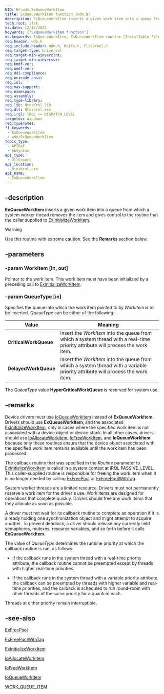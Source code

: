 ```yaml
---
UID: NF:wdm.ExQueueWorkItem
title: ExQueueWorkItem function (wdm.h)
description: ExQueueWorkItem inserts a given work item into a queue from which a system worker thread removes the item and gives control to the routine that the caller supplied to ExInitializeWorkItem.
tech.root: ifsk
ms.date: 12/12/2022
keywords: ["ExQueueWorkItem function"]
ms.keywords: ExQueueWorkItem, ExQueueWorkItem routine [Installable File System Drivers], exref_67f4ac82-4b9b-4545-8641-2d1f8b0eb9ab.xml, ifsk.exqueueworkitem, wdm/ExQueueWorkItem
req.header: wdm.h
req.include-header: Wdm.h, Ntifs.h, Fltkernel.h
req.target-type: Universal
req.target-min-winverclnt: 
req.target-min-winversvr: 
req.kmdf-ver: 
req.umdf-ver: 
req.ddi-compliance: 
req.unicode-ansi: 
req.idl: 
req.max-support: 
req.namespace: 
req.assembly: 
req.type-library: 
req.lib: NtosKrnl.lib
req.dll: NtosKrnl.exe
req.irql: IRQL <= DISPATCH_LEVEL
targetos: Windows
req.typenames: 
f1_keywords:
 - ExQueueWorkItem
 - wdm/ExQueueWorkItem
topic_type:
 - APIRef
 - kbSyntax
api_type:
 - DllExport
api_location:
 - NtosKrnl.exe
api_name:
 - ExQueueWorkItem
---
```


## -description

**ExQueueWorkItem** inserts a given work item into a queue from which a system worker thread removes the item and gives control to the routine that the caller supplied to [ExInitializeWorkItem](/windows-hardware/drivers/kernel/mmcreatemdl).

> [!WARNING]
> Use this routine with extreme caution. See the **Remarks** section below.

## -parameters

### -param WorkItem [in, out]

Pointer to the work item. This work item must have been initialized by a preceding call to [ExInitializeWorkItem](/windows-hardware/drivers/kernel/mmcreatemdl).

### -param QueueType [in]

Specifies the queue into which the work item pointed to by *WorkItem* is to be inserted. *QueueType* can be either of the following:

| Value | Meaning |
|---|---|
| **CriticalWorkQueue** | Insert the *WorkItem* into the queue from which a system thread with a real-time priority attribute will process the work item. |
| **DelayedWorkQueue** | Insert the *WorkItem* into the queue from which a system thread with a variable priority attribute will process the work item. |

The *QueueType* value **HyperCriticalWorkQueue** is reserved for system use.

## -remarks

Device drivers must use [IoQueueWorkItem](./nf-wdm-ioqueueworkitem.md) instead of **ExQueueWorkItem**. Drivers should use **ExQueueWorkItem**, and the associated [ExInitializeWorkItem](/windows-hardware/drivers/kernel/mmcreatemdl), only in cases where the specified work item is not associated with a device object or device stack. In all other cases, drivers should use [IoAllocateWorkItem](./nf-wdm-ioallocateworkitem.md), [IoFreeWorkItem](./nf-wdm-iofreeworkitem.md), and **IoQueueWorkItem** because only these routines ensure that the device object associated with the specified work item remains available until the work item has been processed.

The callback routine that was specified in the *Routine* parameter to [ExInitializeWorkItem](/windows-hardware/drivers/kernel/mmcreatemdl) is called in a system context at IRQL PASSIVE_LEVEL. This caller-supplied routine is responsible for freeing the work item when it is no longer needed by calling [ExFreePool](../ntddk/nf-ntddk-exfreepool.md) or [ExFreePoolWithTag](./nf-wdm-exfreepoolwithtag.md).

System worker threads are a limited resource. Drivers must not permanently reserve a work item for the driver's use. Work items are designed for operations that complete quickly. Drivers should free any work items that they allocate as soon as possible.

A driver must not wait for its callback routine to complete an operation if it is already holding one synchronization object and might attempt to acquire another. To prevent deadlock, a driver should release any currently held semaphores, mutexes, resource variables, and so forth before it calls **ExQueueWorkItem**.

The value of *QueueType* determines the runtime priority at which the callback routine is run, as follows:

- If the callback runs in the system thread with a real-time priority attribute, the callback routine cannot be preempted except by threads with higher real-time priorities.

- If the callback runs in the system thread with a variable priority attribute, the callback can be preempted by threads with higher variable and real-time priorities, and the callback is scheduled to run round-robin with other threads of the same priority for a quantum each.

Threads at either priority remain interruptible.

## -see-also

[ExFreePool](../ntddk/nf-ntddk-exfreepool.md)

[ExFreePoolWithTag](./nf-wdm-exfreepoolwithtag.md)

[ExInitializeWorkItem](/windows-hardware/drivers/kernel/mmcreatemdl)

[IoAllocateWorkItem](./nf-wdm-ioallocateworkitem.md)

[IoFreeWorkItem](./nf-wdm-iofreeworkitem.md)

[IoQueueWorkItem](./nf-wdm-ioqueueworkitem.md)

[WORK_QUEUE_ITEM](./ns-wdm-_work_queue_item.md)